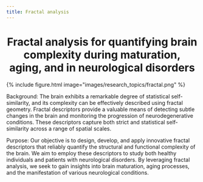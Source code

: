 ```yaml
---
title: Fractal analysis 
---
```


# <center><i class="Fractal analysis"></i>Fractal analysis for quantifying brain complexity during maturation, aging, and in neurological disorders</center>

{%
  include figure.html
  image="images/research_topics/fractal.png"
%}

Background: The brain exhibits a remarkable degree of statistical self-similarity, and its complexity can be effectively described using fractal geometry. Fractal descriptors provide a valuable means of detecting subtle changes in the brain and monitoring the progression of neurodegenerative conditions. These descriptors capture both strict and statistical self-similarity across a range of spatial scales.

Purpose: Our objective is to design, develop, and apply innovative fractal descriptors that reliably quantify the structural and functional complexity of the brain. We aim to employ these descriptors to study both healthy individuals and patients with neurological disorders. By leveraging fractal analysis, we seek to gain insights into brain maturation, aging processes, and the manifestation of various neurological conditions.



